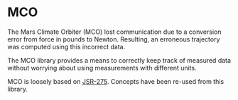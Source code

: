 MCO
===

The Mars Climate Orbiter (MCO) lost communication due to a conversion error from force in pounds to Newton. Resulting, an erroneous trajectory was computed using this incorrect data.

The MCO library provides a means to correctly keep track of measured data without worrying about using measurements with different units.

MCO is loosely based on [JSR-275][1]. Concepts have been re-used from this library.

[1]: http://www.jcp.org/en/jsr/detail?id=275
